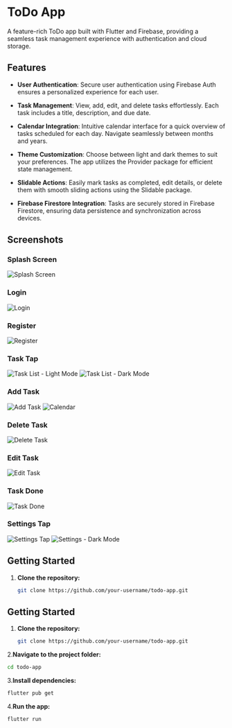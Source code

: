 # ToDo App

A feature-rich ToDo app built with Flutter and Firebase, providing a seamless task management experience with authentication and cloud storage.

## Features

- **User Authentication**: Secure user authentication using Firebase Auth ensures a personalized experience for each user.

- **Task Management**: View, add, edit, and delete tasks effortlessly. Each task includes a title, description, and due date.

- **Calendar Integration**: Intuitive calendar interface for a quick overview of tasks scheduled for each day. Navigate seamlessly between months and years.

- **Theme Customization**: Choose between light and dark themes to suit your preferences. The app utilizes the Provider package for efficient state management.

- **Slidable Actions**: Easily mark tasks as completed, edit details, or delete them with smooth sliding actions using the Slidable package.

- **Firebase Firestore Integration**: Tasks are securely stored in Firebase Firestore, ensuring data persistence and synchronization across devices.

## Screenshots

### Splash Screen
![Splash Screen](/screenShots/splashScreen.jpeg)

### Login
![Login](/screenShots/Login.jpeg)

### Register
![Register](/screenShots/Register.jpeg)

### Task Tap
![Task List - Light Mode](/screenShots/taskList.jpeg)
![Task List - Dark Mode](/screenShots/taskListDark.jpeg)

### Add Task
![Add Task](/screenShots/addTask.jpeg)
![Calendar](/screenShots/calender.jpeg)

### Delete Task
![Delete Task](/screenShots/deleteTask.jpeg)

### Edit Task
![Edit Task](/screenShots/editTask.jpeg)

### Task Done
![Task Done](/screenShots/taskDone.jpeg)

### Settings Tap
![Settings Tap](/screenShots/settingsTap.jpeg)
![Settings - Dark Mode](/screenShots/settingsDarkMode.jpeg)

## Getting Started

1. **Clone the repository:**
   ```bash
   git clone https://github.com/your-username/todo-app.git

## Getting Started

1. **Clone the repository:**

   ```bash
   git clone https://github.com/your-username/todo-app.git

2.**Navigate to the project folder:**

   ```bash
   cd todo-app
```
3.**Install dependencies:**

```bash
flutter pub get
```
4.**Run the app:**

```bash
flutter run
```
